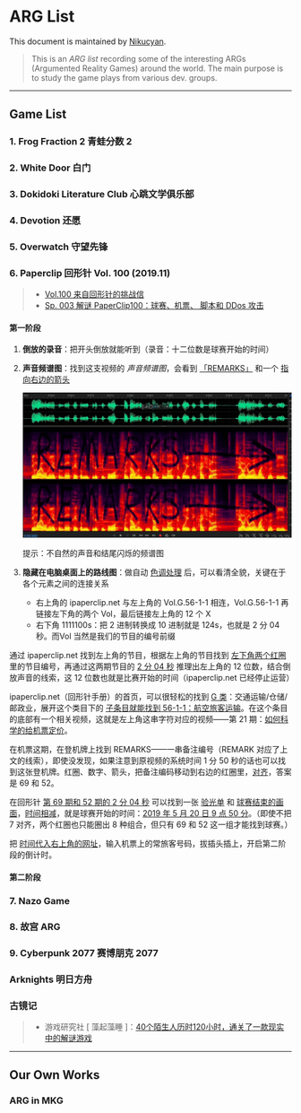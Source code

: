 # ARG List

This document is maintained by [Nikucyan](https://github.com/Nikucyan).

> This is an *ARG list* recording some of the interesting ARGs (Argumented Reality Games) around the world. The main purpose is to study the game plays from various dev. groups.

---



## Game List

### 1. Frog Fraction 2  青蛙分数 2

### 2. White Door  白门

### 3. Dokidoki Literature Club  心跳文学俱乐部

### 4. Devotion  还愿

### 5. Overwatch  守望先锋



### 6. Paperclip  回形针 Vol. 100 (2019.11)


> - [Vol.100 来自回形针的挑战信](https://www.youtube.com/watch?v=flEeT6jW1H4)
> - [Sp. 003 解谜 PaperClip100：球赛、机票、 脚本和 DDos 攻击](https://www.youtube.com/watch?v=8t5Q9gdbwNA)

 

#### 第一阶段

1. **倒放的录音**：把开头倒放就能听到（录音：十二位数是球赛开始的时间）

2. **声音频谱图**：找到这支视频的 *声音频谱图*，会看到 <u>「REMARKS」</u> 和一个 <u>指向右边的箭头</u>

   ![Remarks](https://github.com/Nikucyan/ARG/blob/main/Images/Remarks.png)
   
   提示：不自然的声音和结尾闪烁的频谱图
 

3. **隐藏在电脑桌面上的路线图**：做自动 <u>色调处理</u> 后，可以看清全貌，关键在于各个元素之间的连接关系

   - 右上角的 ipaperclip.net 与左上角的 Vol.G.56-1-1 相连，Vol.G.56-1-1 再链接左下角的两个 Vol，最后链接左上角的 12 个 X
   - 右下角 1111100s：把 2 进制转换成 10 进制就是 124s，也就是 2 分 04 秒。而Vol 当然是我们的节目的编号前缀

通过 ipaperclip.net 找到左上角的节目，根据左上角的节目找到 <u>左下角两个红圈</u> 里的节目编号，再通过这两期节目的 <u>2 分 04 秒</u> 推理出左上角的 12 位数，结合倒放声音的线索，这 12 位数也就是比赛开始的时间（ipaperclip.net 已经停止运营）

ipaperclip.net（回形针手册）的首页，可以很轻松的找到 <u>G 类</u>：交通运输/仓储/邮政业，展开这个类目下的 <u>子条目就能找到 56-1-1：航空旅客运输</u>。在这个条目的底部有一个相关视频，这就是左上角这串字符对应的视频——第 21 期：<u>如何科学的给机票定价</u>。

在机票这期，在登机牌上找到 REMARKS——一串备注编号（REMARK 对应了上文的线索），即使没发现，如果注意到原视频的系统时间 1 分 50 秒的话也可以找到这张登机牌。红圈、数字、箭头，把备注编码移动到右边的红圈里，<u>对齐</u>，答案是 69 和 52。

在回形针 <u>第 69 期和 52 期的 2 分 04 秒</u> 可以找到一张 <u>验光单</u> 和 <u>球赛结束的画面</u>，<u>时间相减</u>，就是球赛开始的时间：<u>2019 年 5 月 20 日 9 点 50 分</u>。（即使不把 7 对齐，两个红圈也只能圈出 8 种组合，但只有 69 和 52 这一组才能找到球赛。）

把 <u>时间代入右上角的网址</u>，输入机票上的常旅客号码，拔插头插上，开启第二阶段的倒计时。


#### 第二阶段







### 7. Nazo Game

### 8. 故宫 ARG

### 9. Cyberpunk 2077  赛博朋克 2077

### Arknights  明日方舟

### 古镜记

> - 游戏研究社 [ 藻起藻睡 ]：[40个陌生人历时120小时，通关了一款现实中的解谜游戏](https://mp.weixin.qq.com/s/3cN1glExKSs0yVgOMxhFSQ)              


---

## Our Own Works
 
### ARG in MKG



